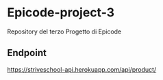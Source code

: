 # Epicode-project-3
Repository del terzo Progetto di Epicode

## Endpoint
https://striveschool-api.herokuapp.com/api/product/
